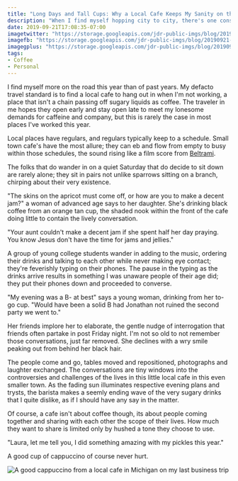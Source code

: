 ```yaml
---
title: "Long Days and Tall Cups: Why a Local Cafe Keeps My Sanity on the Road"
description: "When I find myself hopping city to city, there's one constant in all those places: the local cafe where if I play my cards right, I get a decent cappuccino and some local color."
date: 2019-09-21T17:08:35-07:00
imagetwitter: "https://storage.googleapis.com/jdr-public-imgs/blog/20190921-a-good-cap-from-mi.jpg"
imagefb: "https://storage.googleapis.com/jdr-public-imgs/blog/20190921-a-good-cap-from-mi.jpg"
imagegplus: "https://storage.googleapis.com/jdr-public-imgs/blog/20190921-a-good-cap-from-mi.jpg"
tags:
- Coffee
- Personal
---
```


I find myself more on the road this year than of past years. My defacto travel standard is to find a local cafe to hang out in when I'm not working, a place that isn't a chain passing off sugary liquids as coffee. The traveler in me hopes they open early and stay open late to meet my lonesome demands for caffeine and company, but this is rarely the case in most places I've worked this year.

Local places have regulars, and regulars typically keep to a schedule. Small town cafe's have the most allure; they can eb and flow from empty to busy within those schedules, the sound rising like a film score from [Beltrami](https://play.google.com/music/m/Bq37ls6e6pbdfifhh5lgrg54tdm?t=Logan_Deluxe_Original_Motion_Picture_Soundtrack_-_Marco_Beltrami).

The folks that do wander in on a quiet Saturday that do decide to sit down are rarely alone; they sit in pairs not unlike sparrows sitting on a branch, chirping about their very existence.

"The skins on the apricot must come off, or how are you to make a decent jam?" a woman of advanced age says to her daughter. She's drinking black coffee from an orange tan cup, the shaded nook within the front of the cafe doing little to contain the lively conversation.

"Your aunt couldn't make a decent jam if she spent half her day praying. You know Jesus don't have the time for jams and jellies."

A group of young college students wander in adding to the music, ordering their drinks and talking to each other while never making eye contact; they're feverishly typing on their phones. The pause in the typing as the drinks arrive results in something I was unaware people of their age did; they put their phones down and proceeded to converse.

"My evening was a B- at best" says a young woman, drinking from her to-go cup. "Would have been a solid B had Jonathan not ruined the second party we went to."

Her friends implore her to elaborate, the gentle nudge of interrogation that friends often partake in post Friday night. I'm not so old to not remember those conversations, just far removed. She declines with a wry smile peaking out from behind her black hair.

The people come and go, tables moved and repositioned, photographs and laughter exchanged. The conversations are tiny windows into the controversies and challenges of the lives in this little local cafe in this even smaller town. As the fading sun illuminates respective evening plans and trysts, the barista makes a seemly ending wave of the very sugary drinks that I quite dislike, as if I should have any say in the matter.

Of course, a cafe isn't about coffee though, its about people coming together and sharing with each other the scope of their lives. How much they want to share is limited only by hushed a tone they choose to use.

"Laura, let me tell you, I did something amazing with my pickles this year."

A good cup of cappuccino of course never hurt.

<img src="https://storage.googleapis.com/jdr-public-imgs/blog/20190921-a-good-cap-from-mi.jpg" alt="A good cappuccino from a local cafe in Michigan on my last business trip">
